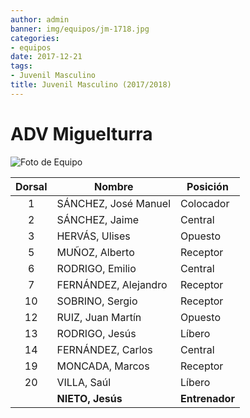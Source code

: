 ```yaml
---
author: admin
banner: img/equipos/jm-1718.jpg
categories:
- equipos
date: 2017-12-21
tags:
- Juvenil Masculino
title: Juvenil Masculino (2017/2018)
---
```


# ADV Miguelturra

![Foto de Equipo](../../img/equipos/jm-1718.jpg)

Dorsal | Nombre 				 | Posición
:----: | ------ 				 | --------
1 	   | SÁNCHEZ, José Manuel 	 | Colocador
2 	   | SÁNCHEZ, Jaime 		 | Central
3 	   | HERVÁS, Ulises 		 | Opuesto
5 	   | MUÑOZ, Alberto 		 | Receptor
6 	   | RODRIGO, Emilio 		 | Central
7 	   | FERNÁNDEZ, Alejandro 	 | Receptor
10 	   | SOBRINO, Sergio 		 | Receptor
12 	   | RUIZ, Juan Martín 		 | Opuesto
13 	   | RODRIGO, Jesús 		 | Líbero
14 	   | FERNÁNDEZ, Carlos 		 | Central
19 	   | MONCADA, Marcos 		 | Receptor
20 	   | VILLA, Saúl 			 | Líbero
 	   | **NIETO, Jesús**		 | **Entrenador**

